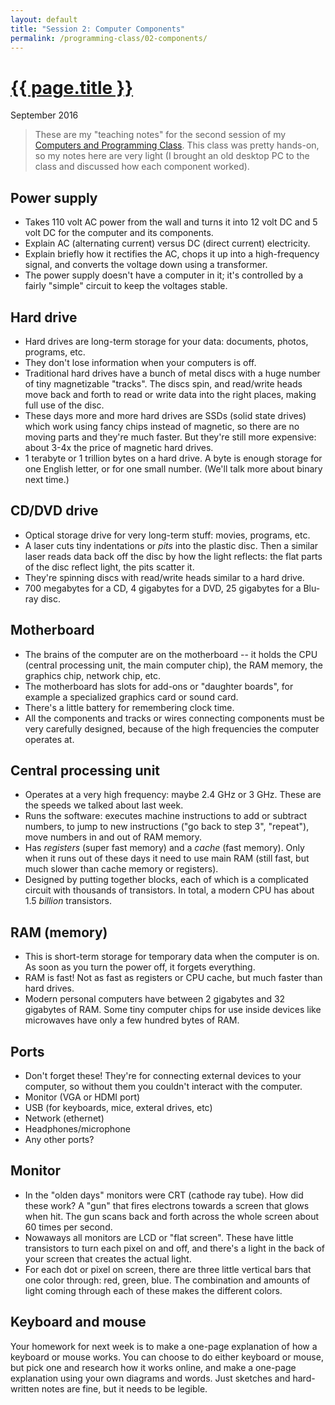 ```yaml
---
layout: default
title: "Session 2: Computer Components"
permalink: /programming-class/02-components/
---
```

<h1><a href="{{ page.permalink }}">{{ page.title }}</a></h1>
<p class="subtitle">September 2016</p>

> These are my "teaching notes" for the second session of my [Computers and Programming Class](/programming-class/). This class was pretty hands-on, so my notes here are very light (I brought an old desktop PC to the class and discussed how each component worked).


Power supply
------------

* Takes 110 volt AC power from the wall and turns it into 12 volt DC and 5 volt DC for the computer and its components.
* Explain AC (alternating current) versus DC (direct current) electricity.
* Explain briefly how it rectifies the AC, chops it up into a high-frequency signal, and converts the voltage down using a transformer.
* The power supply doesn't have a computer in it; it's controlled by a fairly "simple" circuit to keep the voltages stable.


Hard drive
----------

* Hard drives are long-term storage for your data: documents, photos, programs, etc.
* They don't lose information when your computers is off.
* Traditional hard drives have a bunch of metal discs with a huge number of tiny magnetizable "tracks". The discs spin, and read/write heads move back and forth to read or write data into the right places, making full use of the disc.
* These days more and more hard drives are SSDs (solid state drives) which work using fancy chips instead of magnetic, so there are no moving parts and they're much faster. But they're still more expensive: about 3-4x the price of magnetic hard drives.
* 1 terabyte or 1 trillion bytes on a hard drive. A byte is enough storage for one English letter, or for one small number. (We'll talk more about binary next time.)


CD/DVD drive
------------

* Optical storage drive for very long-term stuff: movies, programs, etc.
* A laser cuts tiny indentations or *pits* into the plastic disc. Then a similar laser reads data back off the disc by how the light reflects: the flat parts of the disc reflect light, the pits scatter it.
* They're spinning discs with read/write heads similar to a hard drive.
* 700 megabytes for a CD, 4 gigabytes for a DVD, 25 gigabytes for a Blu-ray disc.


Motherboard
-----------

* The brains of the computer are on the motherboard -- it holds the CPU (central processing unit, the main computer chip), the RAM memory, the graphics chip, network chip, etc.
* The motherboard has slots for add-ons or "daughter boards", for example a specialized graphics card or sound card.
* There's a little battery for remembering clock time.
* All the components and tracks or wires connecting components must be very carefully designed, because of the high frequencies the computer operates at.


Central processing unit
-----------------------

* Operates at a very high frequency: maybe 2.4 GHz or 3 GHz. These are the speeds we talked about last week.
* Runs the software: executes machine instructions to add or subtract numbers, to jump to new instructions ("go back to step 3", "repeat"), move numbers in and out of RAM memory.
* Has *registers* (super fast memory) and a *cache* (fast memory). Only when it runs out of these days it need to use main RAM (still fast, but much slower than cache memory or registers).
* Designed by putting together blocks, each of which is a complicated circuit with thousands of transistors. In total, a modern CPU has about 1.5 *billion* transistors.


RAM (memory)
------------

* This is short-term storage for temporary data when the computer is on. As soon as you turn the power off, it forgets everything.
* RAM is fast! Not as fast as registers or CPU cache, but much faster than hard drives.
* Modern personal computers have between 2 gigabytes and 32 gigabytes of RAM. Some tiny computer chips for use inside devices like microwaves have only a few hundred bytes of RAM.


Ports
-----

* Don't forget these! They're for connecting external devices to your computer, so without them you couldn't interact with the computer.
* Monitor (VGA or HDMI port)
* USB (for keyboards, mice, exteral drives, etc)
* Network (ethernet)
* Headphones/microphone
* Any other ports?


Monitor
-------

* In the "olden days" monitors were CRT (cathode ray tube). How did these work? A "gun" that fires electrons towards a screen that glows when hit. The gun scans back and forth across the whole screen about 60 times per second.
* Nowaways all monitors are LCD or "flat screen". These have little transistors to turn each pixel on and off, and there's a light in the back of your screen that creates the actual light.
* For each dot or pixel on screen, there are three little vertical bars that one color through: red, green, blue. The combination and amounts of light coming through each of these makes the different colors.


Keyboard and mouse
------------------

Your homework for next week is to make a one-page explanation of how a keyboard or mouse works. You can choose to do either keyboard or mouse, but pick one and research how it works online, and make a one-page explanation using your own diagrams and words. Just sketches and hard-written notes are fine, but it needs to be legible.
